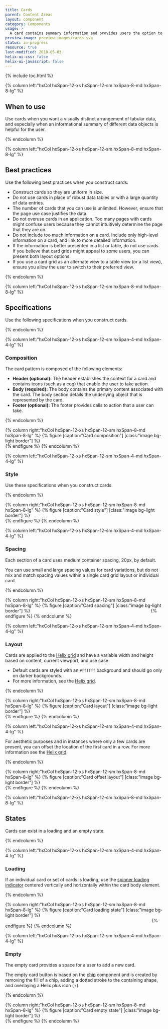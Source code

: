 ```yaml
---
title: Cards
parent: Content Areas
layout: component
category: Components
usage: >
  A card contains summary information and provides users the option to navigate to more detailed information. In contrast to tables, cards allow the user to visually distinguish between sets of information. A card is a substitute for a single row of tabular data.
preview-image: preview-images/cards.svg
status: in-progress
resource: true
last-modified: 2018-05-03
helix-ui-css: false
helix-ui-javascript: false
---
```


{% include toc.html %}

<section class="static-section" markdown="1">

<div class="hxRow"  markdown="1">

{% column left:"hxCol hxSpan-12-xs hxSpan-12-sm hxSpan-8-md hxSpan-8-lg" %}

## When to use

Use cards when you want a visually distinct arrangement of tabular data, and especially when an informational summary of different data objects is helpful for the user.

{% endcolumn %}

</div>

</section>

<section class="static-section" markdown="1">

<div class="hxRow"  markdown="1">
{% column left:"hxCol hxSpan-12-xs hxSpan-12-sm hxSpan-8-md hxSpan-8-lg" %}

## Best practices

Use the following best practices when you construct cards:

- Construct cards so they are uniform in size.
- Do not use cards in place of robust data tables or with a large quantity of data entries.
- The number of cards that you can use is unlimited. However, ensure that the page use case justifies the data.
- Do not overuse cards in an application. Too many pages with cards might confuse users because they cannot intuitively determine the page that they are on.
- Do not include too much information on a card. Include only high-level information on a card, and link to more detailed information.
- If the information is better presented in a list or table, do not use cards. If you believe that card grids might appeal to some users, you can present both layout options.
- If you use a card grid as an alternate view to a table view (or a list view), ensure you allow the user to switch to their preferred view.

{% endcolumn %}

</div>

</section>

<section class="static-section" markdown="1">

<div class="hxRow"  markdown="1">
{% column left:"hxCol hxSpan-12-xs hxSpan-12-sm hxSpan-8-md hxSpan-8-lg" %}

## Specifications
Use the following specifications when you construct cards.

{% endcolumn %}

</div>

</section>

<section class="static-section" markdown="1">

<div class="hxRow"  markdown="1">
{% column left:"hxCol hxSpan-12-xs hxSpan-12-sm hxSpan-4-md hxSpan-4-lg" %}

### Composition

The card pattern is composed of the following elements:

- **Header (optional):** The header establishes the context for a card and contains icons (such as a cog) that enable the user to take action.
- **Body (required):** The body contains the primary content associated with the card. The body section details the underlying object that is represented by the card.
- **Footer (optional):** The footer provides calls to action that a user can take.

{% endcolumn %}

{% column right:"hxCol hxSpan-12-xs hxSpan-12-sm hxSpan-8-md hxSpan-8-lg" %}
{% figure [caption:"Card composition"] [class:"image bg-light border"] %}
 <embed src="{{site.url}}/assets/images/components/content-areas/cards/cards-composition.png" width="492px"/>
{% endfigure %}
{% endcolumn %}
</div>

</section>

<section class="static-section" markdown="1">

<div class="hxRow"  markdown="1">
{% column left:"hxCol hxSpan-12-xs hxSpan-12-sm hxSpan-4-md hxSpan-4-lg" %}

### Style
Use these specifications when you construct cards.

{% endcolumn %}

{% column right:"hxCol hxSpan-12-xs hxSpan-12-sm hxSpan-8-md hxSpan-8-lg" %}
{% figure [caption:"Card style"] [class:"image bg-light border"] %}
 <embed src="{{site.url}}/assets/images/components/content-areas/cards/cards-style.png" width="553px"/>
{% endfigure %}
{% endcolumn %}
</div>

</section>

<section class="static-section" markdown="1">

<div class="hxRow"  markdown="1">
{% column left:"hxCol hxSpan-12-xs hxSpan-12-sm hxSpan-4-md hxSpan-4-lg" %}

### Spacing

Each section of a card uses medium container spacing, 20px, by default.

You can use small and large spacing values for card variations, but do not mix and match spacing values within a single card grid layout or individual card.

{% endcolumn %}

{% column right:"hxCol hxSpan-12-xs hxSpan-12-sm hxSpan-8-md hxSpan-8-lg" %}
{% figure [caption:"Card spacing"] [class:"image bg-light border"] %}
<embed src="{{site.url}}/assets/images/components/content-areas/cards/cards-spacing.png"
  width="377px"/>
{% endfigure %}
{% endcolumn %}
</div>

</section>

<section class="static-section" markdown="1">

<div class="hxRow"  markdown="1">

{% column left:"hxCol hxSpan-12-xs hxSpan-12-sm hxSpan-4-md hxSpan-4-lg" %}

### Layout

Cards are applied to the [Helix grid](https://rackerlabs.github.io/helix-ui/components/grid/) and have a variable width and height based on content, current viewport, and use case.  

- Default cards are styled with an `#ffffff` background and should go only on darker backgrounds.
- For more information, see the [Helix grid](https://rackerlabs.github.io/helix-ui/components/grid/).

{% endcolumn %}

{% column right:"hxCol hxSpan-12-xs hxSpan-12-sm hxSpan-8-md hxSpan-8-lg" %}
{% figure [caption:"Card layout"] [class:"image bg-light border"] %}
 <embed src="{{site.url}}/assets/images/components/content-areas/cards/cards-layout-1.png" width="580px"/>
{% endfigure %}
{% endcolumn %}
</div>

</section>

<section class="static-section" markdown="1">

<div class="hxRow"  markdown="1">
{% column left:"hxCol hxSpan-12-xs hxSpan-12-sm hxSpan-4-md hxSpan-4-lg" %}

For aesthetic purposes and in instances where only a few cards are present, you can offset the location of the first card in a row. For more information see the [Helix grid](https://rackerlabs.github.io/helix-ui/components/grid/).

{% endcolumn %}

{% column right:"hxCol hxSpan-12-xs hxSpan-12-sm hxSpan-8-md hxSpan-8-lg" %}
{% figure [caption:"Card offset layout"] [class:"image bg-light border"] %}
<embed src="{{site.url}}/assets/images/components/content-areas/cards/cards-layout-2.png" width="580px"/>
{% endfigure %}
{% endcolumn %}
</div>

</section>

<section class="static-section" markdown="1">

<div class="hxRow"  markdown="1">
{% column left:"hxCol hxSpan-12-xs hxSpan-12-sm hxSpan-8-md hxSpan-8-lg" %}

## States

Cards can exist in a loading and an empty state.

{% endcolumn %}

</div>

</section>

<section class="static-section" markdown="1">

<div class="hxRow"  markdown="1">
{% column left:"hxCol hxSpan-12-xs hxSpan-12-sm hxSpan-4-md hxSpan-4-lg" %}

### Loading

If an individual card or set of cards is loading, use the [spinner loading indicator](http://helix.rax.io/components/loading-indicators.html) centered vertically and horizontally within the card body element.

{% endcolumn %}

{% column right:"hxCol hxSpan-12-xs hxSpan-12-sm hxSpan-8-md hxSpan-8-lg" %}
{% figure [caption:"Card loading state"] [class:"image bg-light border"] %}
<embed src="{{site.url}}/assets/images/components/content-areas/cards/cards-states-loading.png" width="463px"/>
{% endfigure %}
{% endcolumn %}
</div>

</section>

<section class="static-section" markdown="1">

<div class="hxRow"  markdown="1">
{% column left:"hxCol hxSpan-12-xs hxSpan-12-sm hxSpan-4-md hxSpan-4-lg" %}

### Empty

The empty card provides a space for a user to add a new card.

The empty card button is based on the [chip](http://helix.rax.io/components/chips.html) component and is created by removing the fill of a chip, adding a dotted stroke to the containing shape, and overlaying a Helix plus icon (+).

{% endcolumn %}

{% column right:"hxCol hxSpan-12-xs hxSpan-12-sm hxSpan-8-md hxSpan-8-lg" %}
{% figure [caption:"Card empty state"] [class:"image bg-light border"] %}
 <embed src="{{site.url}}/assets/images/components/content-areas/cards/cards-states-empty.png" width="506px"/>
{% endfigure %}
{% endcolumn %}
</div>

</section>

